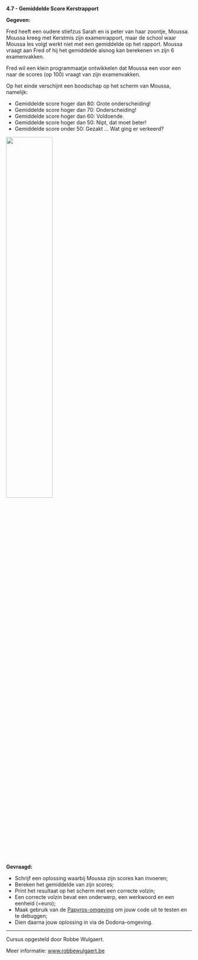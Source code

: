 **4.7 - Gemiddelde Score Kerstrapport**

**Gegeven:**

Fred heeft een oudere stiefzus Sarah en is peter van haar zoontje, Moussa. Moussa kreeg met Kerstmis zijn examenrapport, maar de school waar Moussa les volgt werkt niet met een gemiddelde op het rapport. 
Moussa vraagt aan Fred of hij het gemiddelde alsnog kan berekenen vn zijn 6 examenvakken. 

Fred wil een klein programmaatje ontwikkelen dat Moussa een voor een naar de scores (op 100) vraagt van zijn examenvakken. 

Op het einde verschijnt een boodschap op het scherm van Moussa, namelijk: 
* Gemiddelde score hoger dan 80: Grote onderscheiding! 
* Gemiddelde score hoger dan 70: Onderscheiding! 
* Gemiddelde score hoger dan 60: Voldoende. 
* Gemiddelde score hoger dan 50: Nipt, dat moet beter! 
* Gemiddelde score onder 50: Gezakt ... Wat ging er verkeerd?

<img src="https://images.pexels.com/photos/6368842/pexels-photo-6368842.jpeg?auto=compress&cs=tinysrgb&w=1260&h=750&dpr=1" width="50%"/>

**Gevraagd:**

* Schrijf een oplossing waarbij Moussa zijn scores kan invoeren; 
* Bereken het gemiddelde van zijn scores; 
* Print het resultaat op het scherm met een correcte volzin; 
* Een correcte volzin bevat een onderwerp, een werkwoord en een eenheid (=euro);
* Maak gebruik van de [Papyros-omgeving](https://papyros.dodona.be/?locale=nl&language=JavaScript) om jouw code uit te testen en te debuggen;
* Dien daarna jouw oplossing in via de Dodona-omgeving. 



---
Cursus opgesteld door Robbe Wulgaert.

Meer informatie: www.robbewulgaert.be
